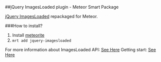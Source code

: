 ##jQuery ImagesLoaded plugin - Meteor Smart Package

[jQuery ImagesLoaded](https://github.com/desandro/imagesloaded) repackaged for Meteor.

###How to install?

1. Install [meteorite](https://github.com/oortcloud/meteorite)
2. `mrt add jquery-imagesloaded`

For more information about ImagesLoaded API: [See Here](https://github.com/desandro/imagesloaded.git)
Getting start: [See Here](http://desandro.github.com/imagesloaded/)

